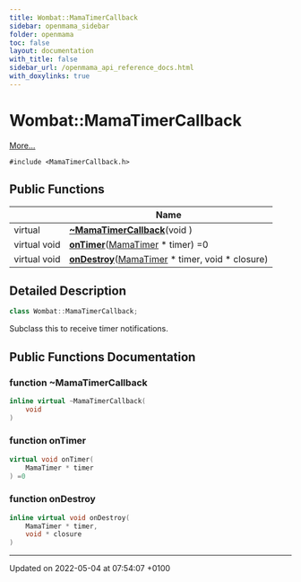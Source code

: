 ```yaml
---
title: Wombat::MamaTimerCallback
sidebar: openmama_sidebar
folder: openmama
toc: false
layout: documentation
with_title: false
sidebar_url: /openmama_api_reference_docs.html
with_doxylinks: true
---
```


# Wombat::MamaTimerCallback



 [More...](#detailed-description)


`#include <MamaTimerCallback.h>`

## Public Functions

|                | Name           |
| -------------- | -------------- |
| virtual | **[~MamaTimerCallback](classWombat_1_1MamaTimerCallback.html#function-~mamatimercallback)**(void ) |
| virtual void | **[onTimer](classWombat_1_1MamaTimerCallback.html#function-ontimer)**([MamaTimer](classWombat_1_1MamaTimer.html) * timer) =0 |
| virtual void | **[onDestroy](classWombat_1_1MamaTimerCallback.html#function-ondestroy)**([MamaTimer](classWombat_1_1MamaTimer.html) * timer, void * closure) |

## Detailed Description

```cpp
class Wombat::MamaTimerCallback;
```


Subclass this to receive timer notifications. 

## Public Functions Documentation

### function ~MamaTimerCallback

```cpp
inline virtual ~MamaTimerCallback(
    void 
)
```


### function onTimer

```cpp
virtual void onTimer(
    MamaTimer * timer
) =0
```


### function onDestroy

```cpp
inline virtual void onDestroy(
    MamaTimer * timer,
    void * closure
)
```


-------------------------------

Updated on 2022-05-04 at 07:54:07 +0100
